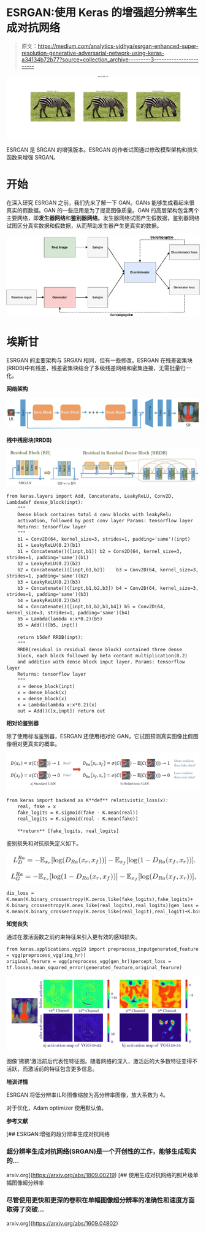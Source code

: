 # ESRGAN:使用 Keras 的增强超分辨率生成对抗网络

> 原文：<https://medium.com/analytics-vidhya/esrgan-enhanced-super-resolution-generative-adversarial-network-using-keras-a34134b72b77?source=collection_archive---------3----------------------->

![](img/d21d13c52c55e421c06f961dae462913.png)

ESRGAN 是 SRGAN 的增强版本。ESRGAN 的作者试图通过修改模型架构和损失函数来增强 SRGAN。

# 开始

在深入研究 ESRGAN 之前，我们先来了解一下 GAN。GANs 能够生成看起来很真实的假数据。GAN 的一些应用是为了提高图像质量。GAN 的高层架构包含两个主要网络，即**发生器网络**和**鉴别器网络**。发生器网络试图产生假数据，鉴别器网络试图区分真实数据和假数据，从而帮助发生器产生更真实的数据。

![](img/56b7f5ae91a7b8913a879c58ae3138d0.png)

# 埃斯甘

ESRGAN 的主要架构与 SRGAN 相同，但有一些修改。ESRGAN 在残差密集块(RRDB)中有残差，残差密集块结合了多级残差网络和密集连接，无需批量归一化。

**网络架构**

![](img/e7ef545e77a312ef9c052caacb711477.png)

**残中残密块(RRDB)**

![](img/d7ee83d60a256a3a2e6ac6c08d99c91e.png)

```
from keras.layers import Add, Concatenate, LeakyReLU, Conv2D, Lambdadef dense_block(inpt):
    """
    Dense block containes total 4 conv blocks with leakyRelu 
    activation, followed by post conv layer Params: tensorflow layer
    Returns: tensorflow layer
    """
    b1 = Conv2D(64, kernel_size=3, strides=1, padding='same')(inpt)
    b1 = LeakyReLU(0.2)(b1)
    b1 = Concatenate()([inpt,b1]) b2 = Conv2D(64, kernel_size=3, strides=1, padding='same')(b1)
    b2 = LeakyReLU(0.2)(b2)
    b2 = Concatenate()([inpt,b1,b2])    b3 = Conv2D(64, kernel_size=3, strides=1, padding='same')(b2)
    b3 = LeakyReLU(0.2)(b3)
    b3 = Concatenate()([inpt,b1,b2,b3]) b4 = Conv2D(64, kernel_size=3, strides=1, padding='same')(b3)
    b4 = LeakyReLU(0.2)(b4)
    b4 = Concatenate()([inpt,b1,b2,b3,b4]) b5 = Conv2D(64, kernel_size=3, strides=1, padding='same')(b4)
    b5 = Lambda(lambda x:x*0.2)(b5)
    b5 = Add()([b5, inpt])

    return b5def RRDB(inpt):
    """
    RRDB(residual in residual dense block) contained three dense  
    block, each block followed by beta contant multiplication(0.2) 
    and addition with dense block input layer. Params: tensorflow layer
    Returns: tensorflow layer
    """
    x = dense_block(inpt)
    x = dense_block(x)
    x = dense_block(x)
    x = Lambda(lambda x:x*0.2)(x)
    out = Add()([x,inpt]) return out
```

**相对论鉴别器**

除了使用标准鉴别器，ESRGAN 还使用相对论 GAN，它试图预测真实图像比假图像相对更真实的概率。

![](img/e625b945099e261dd395b61f53b5f370.png)

```
from keras import backend as K**def** relativistic_loss(x):
    real, fake = x
    fake_logits = K.sigmoid(fake - K.mean(real))
    real_logits = K.sigmoid(real - K.mean(fake))

    **return** [fake_logits, real_logits]
```

鉴别损失和对抗损失定义如下。

![](img/e40dcb78f2f62a6217d3d32e50c71da6.png)![](img/b004c6bff3feb7607b3b1425d26f0b24.png)

```
dis_loss =
K.mean(K.binary_crossentropy(K.zeros_like(fake_logits),fake_logits)+                    K.binary_crossentropy(K.ones_like(real_logits),real_logits))gen_loss = K.mean(K.binary_crossentropy(K.zeros_like(real_logit),real_logit)+K.binary_crossentropy(K.ones_like(fake_logit),fake_logit))
```

**知觉丧失**

通过在激活函数之前约束特征来引入更有效的感知损失。

```
from keras.applications.vgg19 import preprocess_inputgenerated_feature = vgg(preprocess_vgg(img_hr))
original_fearure = vgg(preprocess_vgg(gen_hr))percept_loss = tf.losses.mean_squared_error(generated_feature,original_fearure)
```

![](img/9f6d0b0e728a31fb505015eb3cbc43b7.png)

图像'狒狒'激活前后代表性特征图。随着网络的深入，激活后的大多数特征变得不活跃，而激活前的特征包含更多信息。

**培训详情**

ESRGAN 将低分辨率(LR)图像缩放为高分辨率图像，放大系数为 4。

对于优化，Adam optimizer 使用默认值。

**参考文献**

 [## ESRGAN:增强的超分辨率生成对抗网络

### 超分辨率生成对抗网络(SRGAN)是一个开创性的工作，能够生成现实的…

arxiv.org](https://arxiv.org/abs/1809.00219)  [## 使用生成对抗网络的照片级单幅图像超分辨率

### 尽管使用更快和更深的卷积在单幅图像超分辨率的准确性和速度方面取得了突破…

arxiv.org](https://arxiv.org/abs/1609.04802)